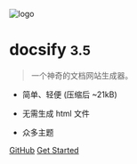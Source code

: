 ![logo](https://raw.githubusercontent.com/wanghaocun/wanghaocun-blog-media/master/img/20200923140914.svg%252Bxml) 
# docsify <small>3.5</small>
> 一个神奇的文档网站生成器。

- 简单、轻便 (压缩后 ~21kB) 

- 无需生成 html 文件 
- 众多主题

[GitHub](https://github.com/docsifyjs/docsify/) 
[Get Started](#docsify)